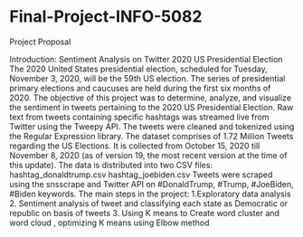 # Final-Project-INFO-5082

Project Proposal

Introduction:
Sentiment Analysis on Twitter 2020 US Presidential Election
The 2020 United States presidential election, scheduled for Tuesday, November 3, 2020, will be the 59th US election. The series of presidential primary elections and caucuses are held during the first six months of 2020. The objective of this project was to determine, analyze, and visualize the sentiment in tweets pertaining to the 2020 US Presidential Election. Raw text from tweets containing specific hashtags was streamed live from Twitter using the Tweepy API. The tweets were cleaned and tokenized using the Regular Expression library.
The dataset comprises of 1.72 Million Tweets regarding the US Elections. It is collected from October 15, 2020 till November 8, 2020 (as of version 19, the most recent version at the time of this update). The data is distributed into two CSV files:
hashtag_donaldtrump.csv
hashtag_joebiden.csv
Tweets were scraped using the snsscrape and Twitter API on #DonaldTrump, #Trump, #JoeBiden, #Biden keywords.
The main steps in the project:
1.Exploratory data analysis 2. Sentiment analysis of tweet and classifying each state as Democratic or republic on basis of tweets 3. Using K means to Create word cluster and word cloud , optimizing K means using Elbow method


